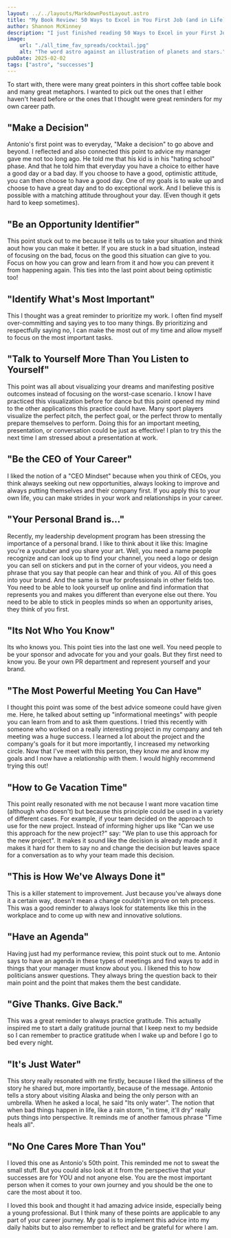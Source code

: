 ```yaml
---
layout: ../../layouts/MarkdownPostLayout.astro
title: "My Book Review: 50 Ways to Excel in You First Job (and in Life)"
author: Shannon McKinney
description: "I just finished reading 50 Ways to Excel in your First Job (And in Life) by Antonio Neves and wanted to give a review and summary for the most memorable points (in my opinion). "
image:
    url: "./all_time_fav_spreads/cocktail.jpg"
    alt: "The word astro against an illustration of planets and stars."
pubDate: 2025-02-02
tags: ["astro", "successes"]
---
```



To start with, there were many great pointers in this short coffee table book and many great metaphors. I wanted to pick out the ones that I either haven't heard before or the ones that I thought were great reminders for my own career path. 

## "Make a Decision"
Antonio's first point was to everyday, "Make a decision" to go above and beyond. I reflected and also connected this point to advice my manager gave me not too long ago. He told me that his kid is in his "hating school" phase. And that he told him that everyday you have a choice to either have a good day or a bad day. If you choose to have a good, optimistic attitude, you can then choose to have a good day. One of my goals is to wake up and choose to have a great day and to do exceptional work. And I believe this is possible with a matching attitude throughout your day. (Even though it gets hard to keep sometimes).

## "Be an Opportunity Identifier"
This point stuck out to me because it tells us to take your situation and think aout how you can make it better. If you are stuck in a bad situation, instead of focusing on the bad, focus on the good this situation can give to you. Focus on how you can grow and learn from it and how you can prevent it from happening again. This ties into the last point about being optimistic too! 

## "Identify What's Most Important"
This I thought was a great reminder to prioritize my work. I often find myself over-committing and saying yes to too many things. By prioritizing and respectfully saying no, I can make the most out of my time and allow myself to focus on the most important tasks. 

## "Talk to Yourself More Than You Listen to Yourself"
This point was all about visualizing your dreams and manifesting positive outcomes instead of focusing on the worst-case scenario. I know I have practiced this visualization before for dance but this point opened my mind to the other applications this practice could have. Many sport players visualize the perfect pitch, the perfect goal, or the perfect throw to mentally prepare themselves to perform. Doing this for an important meeting, presentation, or conversation could be just as effective! I plan to try this the next time I am stressed about a presentation at work. 

## "Be the CEO of Your Career" 
I liked the notion of a "CEO Mindset" because when you think of CEOs, you think always seeking out new opportunities, always looking to improve and always putting themselves and their company first. If you apply this to your own life, you can make strides in your work and relationships in your career. 

## "Your Personal Brand is..."
Recently, my leadership development program has been stressing the importance of a personal brand. I like to think about it like this: Imagine you're a youtuber and you share your art. Well, you need a name people recognize and can look up to find your channel, you need a logo or design you can sell on stickers and put in the corner of your videos, you need a phrase that you say that people can hear and think of you. All of this goes into your brand. And the same is true for professionals in other fields too. You need to be able to look yourself up online and find information that represents you and makes you different than everyone else out there. You need to be able to stick in peoples minds so when an opportunity arises, they think of you first. 

## "Its Not Who You Know" 
Its who knows you. This point ties into the last one well. You need people to be your sponsor and advocate for you and your goals. But they first need to know you. Be your own PR department and represent yourself and your brand. 

## "The Most Powerful Meeting You Can Have" 
I thought this point was some of the best advice someone could have given me. Here, he talked about setting up "informational meetings" with people you can learn from and to ask them questions. I tried this recently with someone who worked on a really interesting project in my company and teh meeting was a huge success. I learned a lot about the project and the company's goals for it but more importantly, I increased my networking circle. Now that I've meet with this person, they know me and know my goals and I now have a relationship with them. I would highly recommend trying this out! 

## "How to Ge Vacation Time" 
This point really resonated with me not because I want more vacation time (although who doesn't) but because this principle could be used in a variety of different cases. For example, if your team decided on the approach to use for the new project. Instead of informing higher ups like "Can we use this approach for the new project?" say: "We plan to use this approach for the new project". It makes it sound like the decision is already made and it makes it hard for them to say no and change the decision but leaves space for a conversation as to why your team made this decision. 

## "This is How We've Always Done it" 
This is a killer statement to improvement. Just because you've always done it a certain way, doesn't mean a change couldn't improve on teh process. This was a good reminder to always look for statements like this in the workplace and to come up with new and innovative solutions. 

## "Have an Agenda" 
Having just had my performance review, this point stuck out to me. Antonio says to have an agenda in these types of meetings and find ways to add in things that your manager must know about you. I likened this to how politicians answer questions. They always bring the question back to their main point and the point that makes them the best candidate.

## "Give Thanks. Give Back."
This was a great reminder to always practice gratitude. This actually inspired me to start a daily gratitude journal that I keep next to my bedside so I can remember to practice gratitude when I wake up and before I go to bed every night. 

## "It's Just Water" 
This story really resonated with me firstly, because I liked the silliness of the story he shared but, more importantly, because of the message. Antonio tells a story about visiting Alaska and being the only person with an umbrella. When he asked a local, he said "Its only water". The notion that when bad things happen in life, like a rain storm, "in time, it'll dry" really puts things into perspective. It reminds me of another famous phrase "Time heals all". 

## "No One Cares More Than You"
I loved this one as Antonio's 50th point. This reminded me not to sweat the small stuff. But you could also look at it from the perspective that your successes are for YOU and not anyone else. You are the most important person when it comes to your own journey and you should be the one to care the most about it too. 

I loved this book and thought it had amazing advice inside, especially being a young professional. But I think many of these points are applicable to any part of your career journey. My goal is to implement this advice into my daily habits but to also remember to reflect and be grateful for where I am. 

